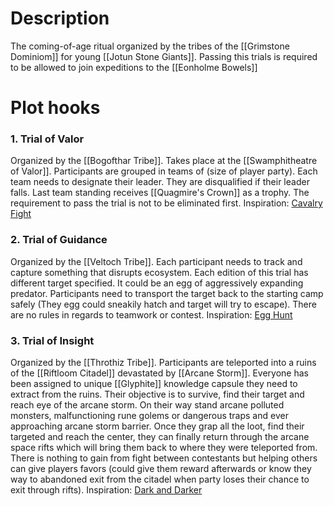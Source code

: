 # Description
The coming-of-age ritual organized by the tribes of the [[Grimstone Dominiom]] for young [[Jotun Stone Giants]]. Passing this trials is required to be allowed to join expeditions to the [[Eonholme Bowels]]

# Plot hooks
### 1. Trial of Valor
Organized by the [[Bogofthar Tribe]]. Takes place at the [[Swamphitheatre of Valor]]. Participants are grouped in teams of (size of player party). Each team needs to designate their leader. They are disqualified if their leader falls. Last team standing receives [[Quagmire's Crown]] as a trophy. The requirement to pass the trial is not to be eliminated first.
Inspiration: [Cavalry Fight](https://en.wikipedia.org/wiki/Chicken_fight)
### 2. Trial of Guidance
Organized by the [[Veltoch Tribe]].
Each participant needs to track and capture something that disrupts ecosystem. Each edition of this trial has different target specified. It could be an egg of aggressively expanding predator. Participants need to transport the target back to the starting camp safely (They egg could sneakily hatch and target will try to escape).  There are no rules in regards to teamwork or contest.
Inspiration: [Egg Hunt](https://en.wikipedia.org/wiki/Egg_hunt)
### 3. Trial of Insight
Organized by the [[Throthiz Tribe]].
Participants are teleported into a ruins of the [[Riftloom Citadel]] devastated by [[Arcane Storm]]. Everyone has been assigned  to unique [[Glyphite]] knowledge capsule they need to extract from the ruins. Their objective is to survive, find their target and reach eye of the arcane storm. On their way stand arcane polluted monsters, malfunctioning rune golems or dangerous traps and ever approaching arcane storm barrier. Once they grap all the loot, find their targeted and reach the center, they can finally return through the arcane space rifts which will bring them back to where they were teleported from. There is nothing to gain from fight between contestants but helping others can give players favors (could give them reward afterwards or know they way to abandoned exit from the citadel when party loses their chance to exit through rifts).
Inspiration: [Dark and Darker](https://en.wikipedia.org/wiki/Dark_and_Darker)